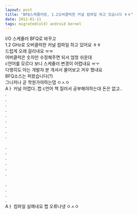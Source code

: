 ```yaml
---
layout: post
title: "BFQ스케쥴러랑, 1.2오버클럭한 커널 컴파일 하고 있습니다 ㅎㅎ"
date: 2012-01-11
tags: migrated(old) android kernel
---
```


I/O 스케쥴러 BFQ로 바꾸고<br>
1.2 GHz로 오버클럭한 커널 컴파일 하고 있어요 ㅎㅎ<br>
드럽게 오래 걸리내요 ㅠㅠ <br>
어버클럭은 숫자만 수정해주면 되서 엄청 쉬운대<br>
c언어를 모르다 보니 스케쥴러 변경이 어렵내요 ㅠㅜ<br>
다행히도 아는 개발자 분 개셔서 물어보고 겨우 했내요<br>
BFQ소스는 퍼왔습니다(?)<br>
그나저나 곧 학원가야하는댑 ㅇㅅㅇ<br>
Aㅏ 커널 어렵다..쩝 c언어 책 질러서 공부해야하는대 돈은 없고..<br>
.<br>
.<br>
.<br>
.<br>
.<br>
.<br>
.<br>
.<br>
.<br>
<br>
.<br>
.<br>
.<br>
.<br>
.<br>
.<br>
<br>
.<br>
.<br>
.<br>
.<br>
Aㅏ 컴파일 실패내요 쩝 오류나냉 ㅇㅅㅇ<br>

